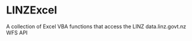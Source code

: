 LINZExcel
=========

A collection of Excel VBA functions that access the LINZ data.linz.govt.nz WFS API
